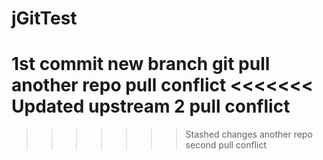 # jGitTest
1st commit
new branch
git pull another repo
pull conflict
<<<<<<< Updated upstream
2 pull conflict
=======
>>>>>>> Stashed changes
another repo second pull conflict

